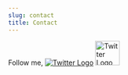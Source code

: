 ```yaml
---
slug: contact
title: Contact
---
```




Follow me,
[![Twitter Logo](/images/X-Logo.png)](https://x.com/TMfengwana) 
<a href="https://x.com/TMfengwana">
  <img src="/images/X-Logo.png" alt="Twitter Logo" style="width:50px;height:50px;">
</a>


